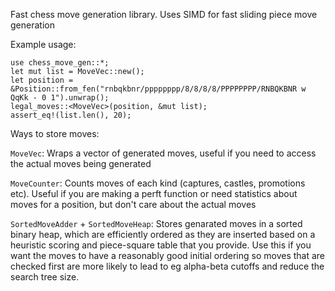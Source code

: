 Fast chess move generation library. Uses SIMD for fast sliding piece move generation

Example usage:

```
use chess_move_gen::*;
let mut list = MoveVec::new();
let position = &Position::from_fen("rnbqkbnr/pppppppp/8/8/8/8/PPPPPPPP/RNBQKBNR w QqKk - 0 1").unwrap();
legal_moves::<MoveVec>(position, &mut list);
assert_eq!(list.len(), 20);
```

Ways to store moves:

`MoveVec`: Wraps a vector of generated moves, useful if you need to access the actual moves being generated

`MoveCounter`: Counts moves of each kind (captures, castles, promotions etc). Useful if you are making a perft function or need statistics about moves for a position, but don't care about the actual moves

`SortedMoveAdder` + `SortedMoveHeap`: Stores genarated moves in a sorted binary heap, which are efficiently ordered as they are inserted based on a heuristic scoring and piece-square table that you provide. Use this if you want the moves to have a reasonably good initial ordering so moves that are checked first are more likely to lead to eg alpha-beta cutoffs and reduce the search tree size.

